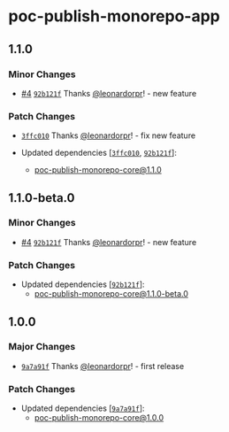 # poc-publish-monorepo-app

## 1.1.0

### Minor Changes

- [#4](https://github.com/leonardorpr/poc-monorepo-publish-npm/pull/4) [`92b121f`](https://github.com/leonardorpr/poc-monorepo-publish-npm/commit/92b121f5b34f32640f5e3f7f80262eab877f2282) Thanks [@leonardorpr](https://github.com/leonardorpr)! - new feature

### Patch Changes

- [`3ffc010`](https://github.com/leonardorpr/poc-monorepo-publish-npm/commit/3ffc010a39cec35408680ad377645e7ca8409e31) Thanks [@leonardorpr](https://github.com/leonardorpr)! - fix new feature

- Updated dependencies [[`3ffc010`](https://github.com/leonardorpr/poc-monorepo-publish-npm/commit/3ffc010a39cec35408680ad377645e7ca8409e31), [`92b121f`](https://github.com/leonardorpr/poc-monorepo-publish-npm/commit/92b121f5b34f32640f5e3f7f80262eab877f2282)]:
  - poc-publish-monorepo-core@1.1.0

## 1.1.0-beta.0

### Minor Changes

- [#4](https://github.com/leonardorpr/poc-monorepo-publish-npm/pull/4) [`92b121f`](https://github.com/leonardorpr/poc-monorepo-publish-npm/commit/92b121f5b34f32640f5e3f7f80262eab877f2282) Thanks [@leonardorpr](https://github.com/leonardorpr)! - new feature

### Patch Changes

- Updated dependencies [[`92b121f`](https://github.com/leonardorpr/poc-monorepo-publish-npm/commit/92b121f5b34f32640f5e3f7f80262eab877f2282)]:
  - poc-publish-monorepo-core@1.1.0-beta.0

## 1.0.0

### Major Changes

- [`9a7a91f`](https://github.com/leonardorpr/poc-monorepo-publish-npm/commit/9a7a91f44f52c4ca022a3b3f3f5599b640aaa5d0) Thanks [@leonardorpr](https://github.com/leonardorpr)! - first release

### Patch Changes

- Updated dependencies [[`9a7a91f`](https://github.com/leonardorpr/poc-monorepo-publish-npm/commit/9a7a91f44f52c4ca022a3b3f3f5599b640aaa5d0)]:
  - poc-publish-monorepo-core@1.0.0
